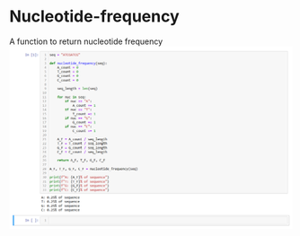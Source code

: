 # Nucleotide-frequency
A function to return nucleotide frequency
![Alt](https://github.com/Katherine-Brown-8000/Nucleotide-frequency/blob/main/Nucleotide_frequency%20display.png)
